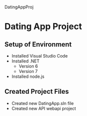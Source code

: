 DatingAppProj

# Dating App Project

## Setup of Environment

- Installed Visual Studio Code
- Installed .NET
  - Version 6
  - Version 7
- Installed node.js

## Created Project Files

- Created new DatingApp.sln file
- Created new API webapi project
